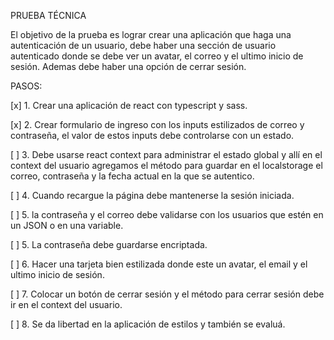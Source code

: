 PRUEBA TÉCNICA

El objetivo de la prueba es lograr crear una aplicación que haga una autenticación de un usuario, debe
haber una sección de usuario autenticado donde se debe ver un avatar, el correo y el ultimo inicio de
sesión. Ademas debe haber una opción de cerrar sesión.

PASOS:

[x] 1. Crear una aplicación de react con typescript y sass.

[x] 2. Crear formulario de ingreso con los inputs estilizados de correo y contraseña, el valor de estos inputs
debe controlarse con un estado.

[ ] 3. Debe usarse react context para administrar el estado global y allí en el context del usuario agregamos el
método para guardar en el localstorage el correo, contraseña y la fecha actual en la que se autentico.

[ ] 4. Cuando recargue la página debe mantenerse la sesión iniciada.

[ ] 5. la contraseña y el correo debe validarse con los usuarios que estén en un JSON o en una variable.

[ ] 5. La contraseña debe guardarse encriptada.

[ ] 6. Hacer una tarjeta bien estilizada donde este un avatar, el email y el ultimo inicio de sesión.

[ ] 7. Colocar un botón de cerrar sesión y el método para cerrar sesión debe ir en el context del usuario.

[ ] 8. Se da libertad en la aplicación de estilos y también se evaluá.
